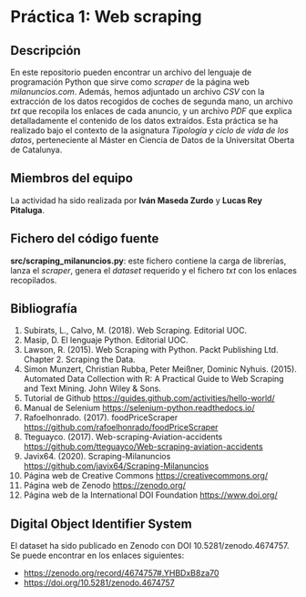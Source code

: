 # Práctica 1: Web scraping

## Descripción

En este repositorio pueden encontrar un archivo del lenguaje de programación Python que sirve como _scraper_ de la página web _milanuncios.com_. Además, hemos adjuntado un archivo _CSV_ con la extracción de los datos recogidos de coches de segunda mano, un archivo _txt_ que recopila los enlaces de cada anuncio, y un archivo _PDF_ que explica detalladamente el contenido de los datos extraídos.
Esta práctica se ha realizado bajo el contexto de la asignatura _Tipología y ciclo de vida de los datos_, perteneciente al Máster en Ciencia de Datos de la Universitat Oberta de Catalunya.

## Miembros del equipo

La actividad ha sido realizada por **Iván Maseda Zurdo** y **Lucas Rey Pitaluga**.

## Fichero del código fuente

**src/scraping_milanuncios.py**: este fichero contiene la carga de librerías, lanza el _scraper_, genera el _dataset_ requerido y el fichero _txt_ con los enlaces recopilados.

## Bibliografía

1. Subirats, L., Calvo, M. (2018). Web Scraping. Editorial UOC.
2. Masip, D. El lenguaje Python. Editorial UOC.
3. Lawson, R. (2015). Web Scraping with Python. Packt Publishing Ltd. Chapter 2. Scraping the Data.
4. Simon Munzert, Christian Rubba, Peter Meißner, Dominic Nyhuis. (2015). Automated Data Collection with R: A Practical Guide to Web Scraping and Text Mining. John Wiley & Sons.
5. Tutorial de Github https://guides.github.com/activities/hello-world/
6. Manual de Selenium https://selenium-python.readthedocs.io/
7. Rafoelhonrado. (2017). foodPriceScraper https://github.com/rafoelhonrado/foodPriceScraper
8. Tteguayco. (2017). Web-scraping-Aviation-accidents https://github.com/tteguayco/Web-scraping-aviation-accidents
9. Javix64. (2020). Scraping-Milanuncios https://github.com/javix64/Scraping-Milanuncios
10. Página web de Creative Commons https://creativecommons.org/
11. Página web de Zenodo https://zenodo.org/
12. Página web de la International DOI Foundation https://www.doi.org/

## Digital Object Identifier System

El dataset ha sido publicado en Zenodo con DOI 10.5281/zenodo.4674757. Se puede encontrar en los enlaces siguientes:
- https://zenodo.org/record/4674757#.YHBDxB8za70
- https://doi.org/10.5281/zenodo.4674757


